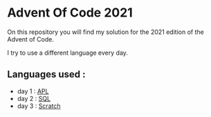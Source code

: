 # Advent Of Code 2021
On this repository you will find my solution for the 2021 edition of the Advent of Code.

I try to use a different language every day. 

## Languages used :
* day 1 : [APL](day1-apl)
* day 2 : [SQL](day2-sql)
* day 3 : [Scratch](day3-scratch)